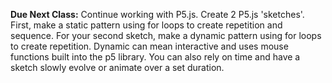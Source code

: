 **Due Next Class:**
Continue working with P5.js.  Create 2 P5.js 'sketches'.  First, make a static pattern using for loops to create repetition and sequence.  For your second sketch, make a dynamic pattern using for loops to create repetition.  Dynamic can mean interactive and uses mouse functions built into the p5 library.  You can also rely on time and have a sketch slowly evolve or animate over a set duration.  

